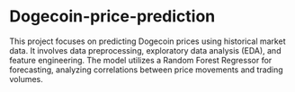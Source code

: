 # Dogecoin-price-prediction
This project focuses on predicting Dogecoin prices using historical market data. It involves data preprocessing, exploratory data analysis (EDA), and feature engineering. The model utilizes a Random Forest Regressor for forecasting, analyzing correlations between price movements and trading volumes. 
